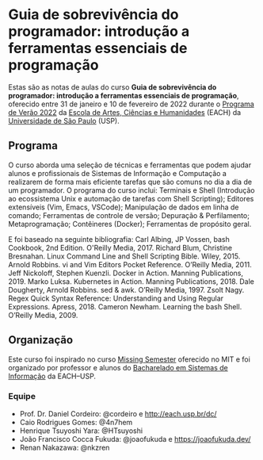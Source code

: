 # Guia de sobrevivência do programador: introdução a ferramentas essenciais de programação

Estas são as notas de aulas do curso **Guia de sobrevivência do programador: introdução a ferramentas essenciais de programação**, oferecido entre 31 de janeiro e 10 de fevereiro de 2022 durante o [Programa de Verão 2022](http://www5.each.usp.br/avisos-ccex/programa-de-verao-2022/) da [Escola de Artes, Ciências e Humanidades](http://www.each.usp.br/) (EACH) da [Universidade de São Paulo](https://www.usp.br/) (USP).

## Programa

O curso aborda uma seleção de técnicas e ferramentas que podem ajudar alunos e profissionais de Sistemas de Informação e Computação a realizarem de forma mais eficiente tarefas que são comuns no dia a dia de um programador. O programa do curso inclui: Terminais e Shell (Introdução ao ecossistema Unix e automação de tarefas com Shell Scripting); Editores extensíveis (Vim, Emacs, VSCode); Manipulação de dados em linha de comando; Ferramentas de controle de versão; Depuração & Perfilamento; Metaprogramação; Contêineres (Docker); Ferramentas de propósito geral.

E foi baseado na seguinte bibliografia: Carl Albing, JP Vossen, bash Cookbook, 2nd Edition. O'Reilly Media, 2017. Richard Blum, Christine Bresnahan. Linux Command Line and Shell Scripting Bible. Wiley, 2015. Arnold Robbins. vi and Vim Editors Pocket Reference. O’Reilly Media, 2011. Jeff Nickoloff, Stephen Kuenzli. Docker in Action. Manning Publications, 2019. Marko Luksa. Kubernetes in Action. Manning Publications, 2018. Dale Dougherty, Arnold Robbins. sed & awk. O’Reilly Media, 1997. Zsolt Nagy. Regex Quick Syntax Reference: Understanding and Using Regular Expressions. Apress, 2018. Cameron Newham. Learning the bash Shell. O’Reilly Media, 2009.

## Organização

Este curso foi inspirado no curso [Missing Semester](https://missing.csail.mit.edu/) oferecido no MIT e foi organizado por professor e alunos do [Bacharelado em Sistemas de Informação](http://www.each.usp.br/si/) da EACH–USP.

### Equipe

- Prof. Dr. Daniel Cordeiro: @cordeiro e http://each.usp.br/dc/
- Caio Rodrigues Gomes: @4n7hem
- Henrique Tsuyoshi Yara: @HTsuyoshi
- João Francisco Cocca Fukuda: @joaofukuda e https://joaofukuda.dev/
- Renan Nakazawa: @nkzren

